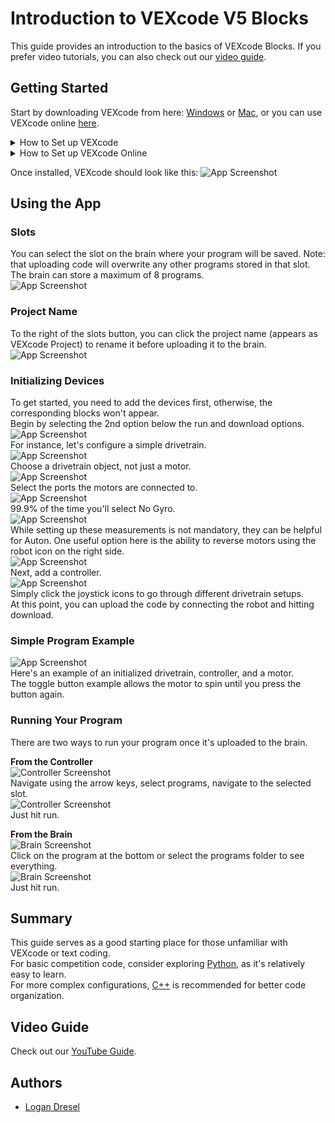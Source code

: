 # Introduction to VEXcode V5 Blocks

This guide provides an introduction to the basics of VEXcode Blocks. If you prefer video tutorials, you can also check out our [video guide](https://github.com/9204A-B/intro-block?tab=readme-ov-file#video-guide).

## Getting Started
Start by downloading VEXcode from here: [Windows](https://link.vex.com/vexcode-v5blocks-windows) or [Mac](https://link.vex.com/vexcode-v5blocks-mac), or you can use VEXcode online [here](https://codev5.vex.com/).
<details>
<summary>How to Set up VEXcode</summary>
  <br>
  Simply follow the provided link, run the .exe file, and agree to the terms.
  </br>
</details>
<details>
<summary>How to Set up VEXcode Online</summary>
  <br>
  No setup required! Just follow the provided link.   

  Note: VEXcode online works only with Chromium-based browsers such as Chrome, Edge, Opera, etc. Firefox and Safari are not compatible.
</br>
</details>

Once installed, VEXcode should look like this:
![App Screenshot](screenshots/startup.png)

## Using the App
### Slots
You can select the slot on the brain where your program will be saved. 
Note: that uploading code will overwrite any other programs stored in that slot. The brain can store a maximum of 8 programs.  
![App Screenshot](screenshots/slots.png)

### Project Name
To the right of the slots button, you can click the project name (appears as VEXcode Project) to rename it before uploading it to the brain.
![App Screenshot](screenshots/savename.png)

### Initializing Devices
To get started, you need to add the devices first, otherwise, the corresponding blocks won't appear.  
Begin by selecting the 2nd option below the run and download options.  
![App Screenshot](screenshots/addDevice.png)  
For instance, let's configure a simple drivetrain.  
![App Screenshot](screenshots/Devicelist.png)   
Choose a drivetrain object, not just a motor.  
![App Screenshot](screenshots/motorConfig.png)  
Select the ports the motors are connected to.  
![App Screenshot](screenshots/sensor.png)  
99.9% of the time you'll select No Gyro.  
![App Screenshot](screenshots/drivetrainConfig.png)  
While setting up these measurements is not mandatory, they can be helpful for Auton. One useful option here is the ability to reverse motors using the robot icon on the right side.  
![App Screenshot](screenshots/controller.png)  
Next, add a controller.  
![App Screenshot](screenshots/controllerSetup.png)  
Simply click the joystick icons to go through different drivetrain setups.  
At this point, you can upload the code by connecting the robot and hitting download.

### Simple Program Example
![App Screenshot](screenshots/programExample.png)  
Here's an example of an initialized drivetrain, controller, and a motor.  
The toggle button example allows the motor to spin until you press the button again.

### Running Your Program  
There are two ways to run your program once it's uploaded to the brain.

**From the Controller**  
![Controller Screenshot](screenshots/controllerHome.png)  
Navigate using the arrow keys, select programs, navigate to the selected slot.  
![Controller Screenshot](screenshots/controllerProgram.png)  
Just hit run.  

**From the Brain**  
![Brain Screenshot](screenshots/home.png)  
Click on the program at the bottom or select the programs folder to see everything.  
![Brain Screenshot](screenshots/program.png)  
Just hit run.   

## Summary
This guide serves as a good starting place for those unfamiliar with VEXcode or text coding.  
For basic competition code, consider exploring [Python](https://github.com/9204A-B/intro-python/), as it's relatively easy to learn.  
For more complex configurations, [C++](https://github.com/9204A-B/intro-Cpp) is recommended for better code organization.

## Video Guide
Check out our [YouTube Guide](https://youtube.com/playlist?list=PLkJYTVlbDhUbdypypS46la5xFOnpnOFFX&si=pMRX561FNS6AxHgY).

## Authors
- [Logan Dresel](https://github.com/coollogan876)

